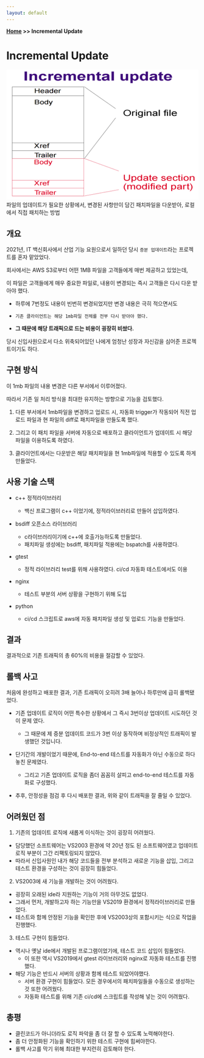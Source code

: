 ```yaml
---
layout: default
---
```


**[Home](https://planepaper.github.io/ko/) >> Incremental Update**

# Incremental Update
![incrementalupdate](../resources/img/incrementalupdate.png)
파일의 업데이트가 필요한 상황에서, 변경된 사항만이 담긴 패치파일을 다운받아, 로컬에서 직접 패치하는 방법


## 개요
2021년, IT 백신회사에서 산업 기능 요원으로서 일하던 당시 `증분 업데이트`라는 프로젝트를 혼자 맡았었다.


회사에서는 AWS S3로부터 어떤 1MB 파일을 고객들에게 매번 제공하고 있었는데,

이 파일은 고객들에게 매우 중요한 파일로, 내용이 변경되는 즉시 고객들은 다시 다운 받아야 했다.

- 하루에 7번정도 내용이 빈번히 변경되었지만 변경 내용은 극히 적으면서도 

- `기존 클라이언트는 해당 1mb파일 전체를 전부 다시 받아야 했다.`

- **그 때문에 해당 트래픽으로 드는 비용이 굉장히 비쌌다.**

당시 신입사원으로서 다소 위축되어있던 나에게 엄청난 성장과 자신감을 심어준 프로젝트이기도 하다.


## 구현 방식

이 1mb 파일의 내용 변경은 다른 부서에서 이루어졌다.

따라서 기존 일 처리 방식을 최대한 유지하는 방향으로 기능을 검토했다.

1. 다른 부서에서 1mb파일을 변경하고 업로드 시, 자동화 trigger가 작동되어 직전 업로드 파일과 현 파일의 diff로 패치파일을 만들도록 했다.

2. 그리고 이 패치 파일을 서버에 자동으로 배포하고 클라이언트가 업데이트 시 해당 파일을 이용하도록 하였다.

3. 클라이언트에서는 다운받은 해당 패치파일을 현 1mb파일에 적용할 수 있도록 하게 만들었다.


## 사용 기술 스택

- c++ 정적라이브러리
    - 백신 프로그램이 c++ 이었기에, 정적라이브러리로 만들어 삽입하였다.

- bsdiff 오픈소스 라이브러리
    - c라이브러리이기에 c++에 호출가능하도록 만들었다.
    - 패치파일 생성에는 bsdiff, 패치파일 적용에는 bspatch를 사용하였다.

- gtest
    - 정적 라이브러리 test를 위해 사용하였다. ci/cd 자동화 테스트에서도 이용

- nginx
    - 테스트 부분의 서버 상황을 구현하기 위해 도입

- python
    - ci/cd 스크립트로 aws에 자동 패치파일 생성 및 업로드 기능을 만들었다.

## 결과 
결과적으로 기존 트래픽의 총 60%의 비용을 절감할 수 있었다.


## 롤백 사고
처음에 완성하고 배포한 결과, 기존 트래픽이 오히려 3배 늘어나 하루만에 급히 롤백됐었다.


- 기존 업데이트 로직이 어떤 특수한 상황에서 그 즉시 3번이상 업데이트 시도하던 것이 문제 였다.
    - 그 때문에 제 증분 업데이트 코드가 3번 이상 동작하며 비정상적인 트래픽이 발생했던 것입니다.

- 단기간의 개발이었기 때문에, End-to-end 테스트를 자동화가 아닌 수동으로 하다 놓친 문제였다.
  - 그리고 기존 업데이트 로직을 좀더 꼼꼼히 살피고 end-to-end 테스트를 자동화로 구성했다. 

- 추후, 안정성을 점검 후 다시 배포한 결과, 위와 같이 트래픽을 잘 줄일 수 있었다.


## 어려웠던 점

1. 기존의 업데이트 로직에 새롭게 이식하는 것이 굉장히 어려웠다.
 - 담당했던 소프트웨어는 VS2003 환경에 약 20년 정도 된 소프트웨어였고 업데이트 로직 부분이 그간 리팩토링되지 않았다.
 - 따라서 신입사원인 내가 해당 코드들을 전부 분석하고 새로운 기능을 삽입, 그리고 테스트 환경을 구성하는 것이 굉장히 힘들었다.

2. VS2003에 새 기능을 개발하는 것이 어려웠다.
- 굉장히 오래된 ide라 지원하는 기능이 거의 아무것도 없었다.
- 그래서 먼저, 개발하고자 하는 기능만을 VS2019 환경에서 정적라이브러리로 만들었다.
- 테스트와 함께 안정된 기능을 확인한 후에 VS2003상의 포함시키는 식으로 작업을 진행했다.

3. 테스트 구현이 힘들었다.
- 역시나 옛날 ide에서 개발된 프로그램이었기에, 테스트 코드 삽입이 힘들었다.
  - 이 또한 역시 VS2019에서 gtest 라이브러리와 nginx로 자동화 테스트를 진행했다.
- 해당 기능은 반드시 서버의 상황과 함께 테스트 되었어야했다.
    - 서버 환경 구현이 힘들었다. 모든 경우에서의 패치파일들을 수동으로 생성하는 것 또한 어려웠다.
    - 자동화 테스트를 위해 기존 ci/cd에 스크립트를 작성해 넣는 것이 어려웠다.


## 총평
 - 클린코드가 아니더라도 로직 파악을 좀 더 잘 할 수 있도록 노력해야한다.
 - 좀 더 안정화된 기능을 확인하기 위한 테스트 구현에 힘써야한다.
 - 롤백 사고를 막기 위해 최대한 부지런히 검토해야 한다.